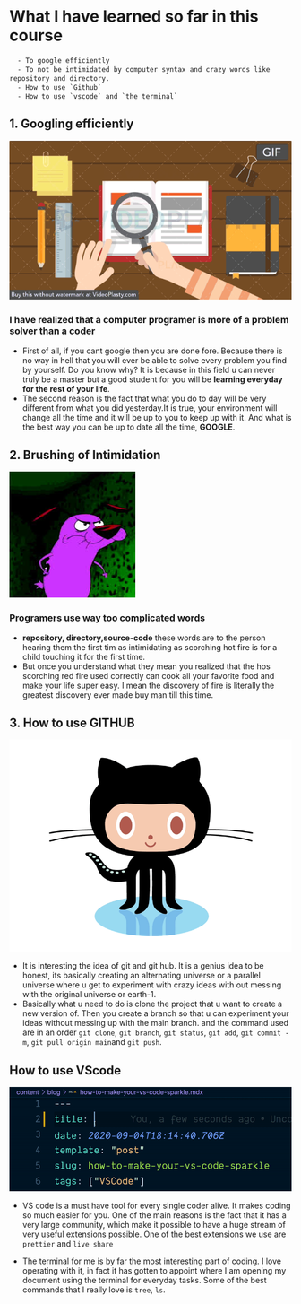 # What I have learned so far in this course

      - To google efficiently
      - To not be intimidated by computer syntax and crazy words like repository and directory.
      - How to use `Github`
      - How to use `vscode` and `the terminal`

## 1. Googling efficiently

![a gif of a book](images/Screenshot%202022-03-09%20at%2014.10.59.gif)

### I have realized that a computer programer is more of a problem solver than a coder

- First of all, if you cant google then you are done fore. Because there is no
  way in hell that you will ever be able to solve every problem you find by
  yourself. Do you know why? It is because in this field u can never truly be a
  master but a good student for you will be **learning everyday for the rest of
  your life**.
- The second reason is the fact that what you do to day will be very different
  from what you did yesterday.It is true, your environment will change all the
  time and it will be up to you to keep up with it. And what is the best way you
  can be up to date all the time, **GOOGLE**.

## 2. Brushing of Intimidation

![a gif of courage the cowardly dog](images/images.jpeg)

### Programers use way too complicated words

- **repository, directory,source-code** these words are to the person hearing
  them the first tim as intimidating as scorching hot fire is for a child
  touching it for the first time.
- But once you understand what they mean you realized that the hos scorching red
  fire used correctly can cook all your favorite food and make your life super
  easy. I mean the discovery of fire is literally the greatest discovery ever
  made buy man till this time.

## 3. How to use GITHUB

![a gif of github](images/68747470733a2f2f72617069646170692e636f6d2f626c6f672f77702d636f6e74656e742f75706c6f6164732f323031372f30312f6f63746f6361742e676966.gif)

- It is interesting the idea of git and git hub. It is a genius idea to be
  honest, its basically creating an alternating universe or a parallel universe
  where u get to experiment with crazy ideas with out messing with the original
  universe or earth-1.
- Basically what u need to do is clone the project that u want to create a new
  version of. Then you create a branch so that u can experiment your ideas
  without messing up with the main branch. and the command used are in an order
  `git clone`, `git branch`, `git status`, `git add`, `git commit -m`,
  `git pull origin main`and `git push`.

## How to use VScode

![an image of a terminal](images/vscode-sparkles-demo.gif)

- VS code is a must have tool for every single coder alive. It makes coding so
  much easier for you. One of the main reasons is the fact that it has a very
  large community, which make it possible to have a huge stream of very useful
  extensions possible. One of the best extensions we use are `prettier` and
  `live share`

- The terminal for me is by far the most interesting part of coding. I love
  operating with it, in fact it has gotten to appoint where I am opening my
  document using the terminal for everyday tasks. Some of the best commands that
  I really love is `tree`, `ls`.
